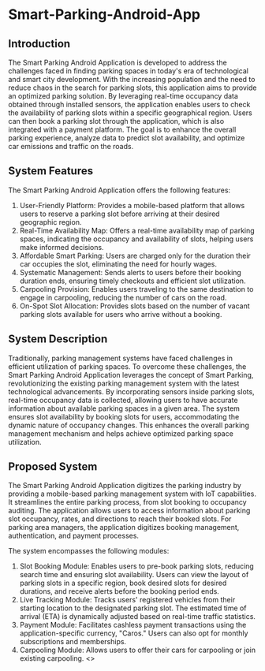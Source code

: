 # Smart-Parking-Android-App

## Introduction
The Smart Parking Android Application is developed to address the challenges faced in finding parking spaces in today's era of technological and smart city development. With the increasing population and the need to reduce chaos in the search for parking slots, this application aims to provide an optimized parking solution. By leveraging real-time occupancy data obtained through installed sensors, the application enables users to check the availability of parking slots within a specific geographical region. Users can then book a parking slot through the application, which is also integrated with a payment platform. The goal is to enhance the overall parking experience, analyze data to predict slot availability, and optimize car emissions and traffic on the roads.

## System Features
The Smart Parking Android Application offers the following features:

1. User-Friendly Platform: Provides a mobile-based platform that allows users to reserve a parking slot before arriving at their desired geographic region.
2. Real-Time Availability Map: Offers a real-time availability map of parking spaces, indicating the occupancy and availability of slots, helping users make informed decisions.
3. Affordable Smart Parking: Users are charged only for the duration their car occupies the slot, eliminating the need for hourly wages.
4. Systematic Management: Sends alerts to users before their booking duration ends, ensuring timely checkouts and efficient slot utilization.
5. Carpooling Provision: Enables users traveling to the same destination to engage in carpooling, reducing the number of cars on the road.
6. On-Spot Slot Allocation: Provides slots based on the number of vacant parking slots available for users who arrive without a booking.

## System Description
Traditionally, parking management systems have faced challenges in efficient utilization of parking spaces. To overcome these challenges, the Smart Parking Android Application leverages the concept of Smart Parking, revolutionizing the existing parking management system with the latest technological advancements. By incorporating sensors inside parking slots, real-time occupancy data is collected, allowing users to have accurate information about available parking spaces in a given area. The system ensures slot availability by booking slots for users, accommodating the dynamic nature of occupancy changes. This enhances the overall parking management mechanism and helps achieve optimized parking space utilization.


## Proposed System
The Smart Parking Android Application digitizes the parking industry by providing a mobile-based parking management system with IoT capabilities. It streamlines the entire parking process, from slot booking to occupancy auditing. The application allows users to access information about parking slot occupancy, rates, and directions to reach their booked slots. For parking area managers, the application digitizes booking management, authentication, and payment processes.

The system encompasses the following modules:

1. Slot Booking Module: Enables users to pre-book parking slots, reducing search time and ensuring slot availability. Users can view the layout of parking slots in a specific region, book desired slots for desired durations, and receive alerts before the booking period ends.
2. Live Tracking Module: Tracks users' registered vehicles from their starting location to the designated parking slot. The estimated time of arrival (ETA) is dynamically adjusted based on real-time traffic statistics.
3. Payment Module: Facilitates cashless payment transactions using the application-specific currency, "Caros." Users can also opt for monthly subscriptions and memberships.
4. Carpooling Module: Allows users to offer their cars for carpooling or join existing carpooling. <<under development>>
